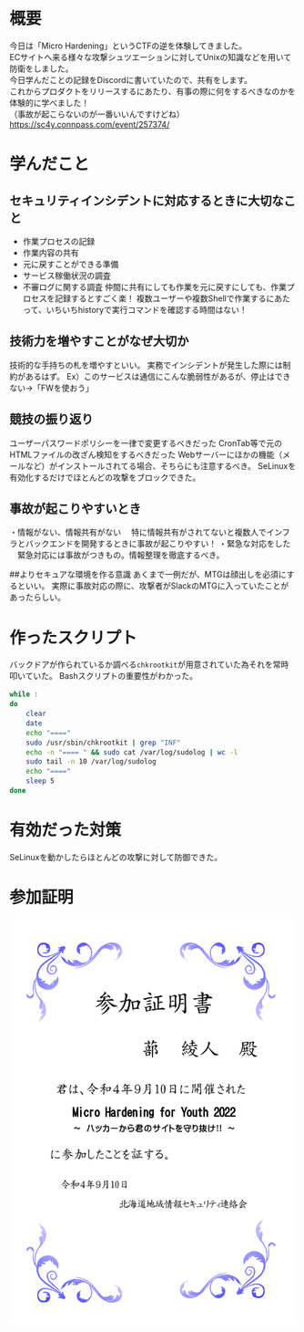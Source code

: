 # 概要

今日は「Micro Hardening」というCTFの逆を体験してきました。  
ECサイトへ来る様々な攻撃シュツエーションに対してUnixの知識などを用いて防衛をしました。  
今日学んだことの記録をDiscordに書いていたので、共有をします。  
これからプロダクトをリリースするにあたり、有事の際に何をするべきなのかを体験的に学べました！  
（事故が起こらないのが一番いいんですけどね）  
https://sc4y.connpass.com/event/257374/

# 学んだこと

## セキュリティインシデントに対応するときに大切なこと
- 作業プロセスの記録
- 作業内容の共有
- 元に戻すことができる準備
- サービス稼働状況の調査
- 不審ログに関する調査
仲間に共有にしても作業を元に戻すにしても、作業プロセスを記録するとすごく楽！
複数ユーザーや複数Shellで作業するにあたって、いちいちhistoryで実行コマンドを確認する時間はない！

## 技術力を増やすことがなぜ大切か
技術的な手持ちの札を増やすといい。
実務でインシデントが発生した際には制約があるはず。
Ex）このサービスは通信にこんな脆弱性があるが、停止はできない→「FWを使おう」

## 競技の振り返り
ユーザーパスワードポリシーを一律で変更するべきだった
CronTab等で元のHTMLファイルの改ざん検知をするべきだった
Webサーバーにほかの機能（メールなど）がインストールされてる場合、そちらにも注意するべき。
SeLinuxを有効化するだけでほとんどの攻撃をブロックできた。

## 事故が起こりやすいとき
・情報がない、情報共有がない
　特に情報共有がされてないと複数人でインフラとバックエンドを開発するときに事故が起こりやすい！
・緊急な対応をした
　緊急対応には事故がつきもの。情報整理を徹底するべき。

##よりセキュアな環境を作る意識
あくまで一例だが、MTGは顔出しを必須にするといい。
実際に事故対応の際に、攻撃者がSlackのMTGに入っていたことがあったらしい。

# 作ったスクリプト

バックドアが作られているか調べる`chkrootkit`が用意されていた為それを常時叩いていた。
Bashスクリプトの重要性がわかった。

```bash
while :
do
    clear
    date
    echo "===="
    sudo /usr/sbin/chkrootkit | grep "INF"
    echo -n "==== " && sudo cat /var/log/sudolog | wc -l
    sudo tail -n 10 /var/log/sudolog
    echo "===="
    sleep 5
done
```

# 有効だった対策

SeLinuxを動かしたらほとんどの攻撃に対して防御できた。

# 参加証明

<img src="参加証明書.pdf">
